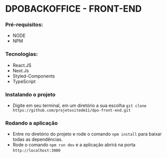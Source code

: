 # DPOBACKOFFICE - FRONT-END

### Pré-requisitos: 
- NODE
- NPM

### Tecnologias: 
- React.JS
- Next.Js
- Styled-Components 
- TypeScript

### Instalando o projeto
- Digite em seu terminal, em um diretório a sua escolha ``` git clone https://github.com/projetositedm11/dpo-front-end.git ```

### Rodando a aplicação 
* Entre no diretório do projeto e rode o comando ``` npm install ``` para baixar todas as dependências. 
* Rode o comando ``` npm run dev ``` e a aplicação abrirá na porta ``` http://localhost:3000 ```
